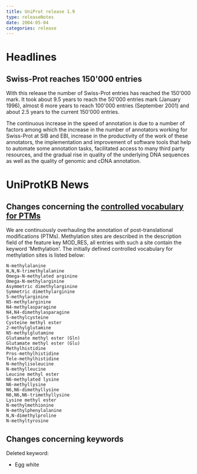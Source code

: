 ```yaml
---
title: UniProt release 1.9
type: releaseNotes
date: 2004-05-04
categories: release
---
```


# Headlines

## Swiss-Prot reaches 150'000 entries

With this release the number of Swiss-Prot entries has reached the 150'000 mark. It took about 9.5 years to reach the 50'000 entries mark (January 1996), almost 6 more years to reach 100'000 entries (September 2001) and about 2.5 years to the current 150'000 entries.

The continuous increase in the speed of annotation is due to a number of factors among which the increase in the number of annotators working for Swiss-Prot at SIB and EBI, increase in the productivity of the work of these annotators, the implementation and improvement of software tools that help to automate some annotation tasks, facilitated access to many third party resources, and the gradual rise in quality of the underlying DNA sequences as well as the quality of genomic and cDNA annotation.

# UniProtKB News

## Changes concerning the [controlled vocabulary for PTMs](https://ftp.uniprot.org/pub/databases/uniprot/current_release/knowledgebase/complete/docs/ptmlist)

We are continuously overhauling the annotation of post-translational modifications (PTMs). Methylation sites are described in the description field of the feature key MOD\_RES, all entries with such a site contain the keyword 'Methylation'. The initially defined controlled vocabulary for methylation sites is listed below:

    N-methylalanine
    N,N,N-trimethylalanine
    Omega-N-methylated arginine
    Omega-N-methylarginine
    Asymmetric dimethylarginine
    Symmetric dimethylarginine
    5-methylarginine
    N5-methylarginine
    N4-methylasparagine
    N4,N4-dimethylasparagine
    S-methylcysteine
    Cysteine methyl ester
    2-methylglutamine
    N5-methylglutamine
    Glutamate methyl ester (Gln)
    Glutamate methyl ester (Glu)
    Methylhistidine
    Pros-methylhistidine
    Tele-methylhistidine
    N-methylisoleucine
    N-methylleucine
    Leucine methyl ester
    N6-methylated lysine
    N6-methyllysine
    N6,N6-dimethyllysine
    N6,N6,N6-trimethyllysine
    Lysine methyl ester
    N-methylmethionine
    N-methylphenylalanine
    N,N-dimethylproline
    N-methyltyrosine

## Changes concerning keywords

Deleted keyword:

-   Egg white
